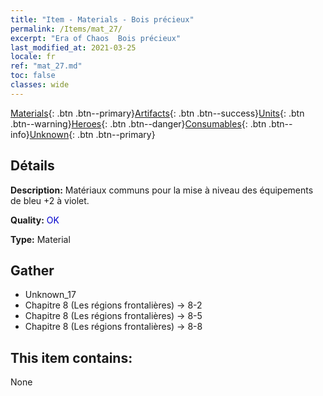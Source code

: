 ```yaml
---
title: "Item - Materials - Bois précieux"
permalink: /Items/mat_27/
excerpt: "Era of Chaos  Bois précieux"
last_modified_at: 2021-03-25
locale: fr
ref: "mat_27.md"
toc: false
classes: wide
---
```

 [Materials](/fr/Items/){: .btn .btn--primary}[Artifacts](/fr/Items/Artifacts/){: .btn .btn--success}[Units](/fr/Items/Units/){: .btn .btn--warning}[Heroes](/fr/Items/Heroes/){: .btn .btn--danger}[Consumables](/fr/Items/Consumables/){: .btn .btn--info}[Unknown](/fr/Items/Unknown/){: .btn .btn--primary}

## Détails
 **Description:** Matériaux communs pour la mise à niveau des équipements de bleu +2 à violet.

 **Quality:** <span style="color: #0000CD">OK</span>

 **Type:** Material

## Gather

*    Unknown_17 
*    Chapitre 8 (Les régions frontalières) -> 8-2 
*    Chapitre 8 (Les régions frontalières) -> 8-5 
*    Chapitre 8 (Les régions frontalières) -> 8-8 

## This item contains:

  None

